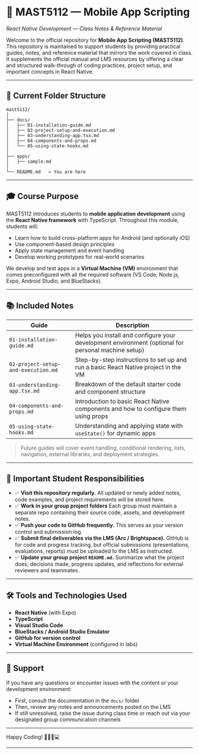 # 📱 MAST5112 — Mobile App Scripting

*React Native Development — Class Notes & Reference Material*

Welcome to the official repository for **Mobile App Scripting (MAST5112)**. This repository is maintained to support students by providing practical guides, notes, and reference material that mirrors the work covered in class. It supplements the official manual and LMS resources by offering a clear and structured walk-through of coding practices, project setup, and important concepts in React Native.

---

## 📂 Current Folder Structure

```
mast5112/
│
├── docs/
│   ├── 01-installation-guide.md
│   ├── 02-project-setup-and-execution.md
│   ├── 03-understanding-app.tsx.md
│   ├── 04-components-and-props.md
│   └── 05-using-state-hooks.md
│
├── apps/
│   ├── sample.md
│
└── README.md   ← You are here
```

---

## 🎓 Course Purpose

MAST5112 introduces students to **mobile application development** using the **React Native framework** with TypeScript. Throughout this module, students will:

* Learn how to build cross-platform apps for Android (and optionally iOS)
* Use component-based design principles
* Apply state management and event handling
* Develop working prototypes for real-world scenarios

We develop and test apps in a **Virtual Machine (VM)** environment that comes preconfigured with all the required software (VS Code, Node.js, Expo, Android Studio, and BlueStacks).

---

## 📚 Included Notes

| Guide                               | Description                                                                                        |
| ----------------------------------- | -------------------------------------------------------------------------------------------------- |
| `01-installation-guide.md`          | Helps you install and configure your development environment (optional for personal machine setup) |
| `02-project-setup-and-execution.md` | Step-by-step instructions to set up and run a basic React Native project in the VM                 |
| `03-understanding-app.tsx.md`       | Breakdown of the default starter code and component structure                                      |
| `04-components-and-props.md`        | Introduction to basic React Native components and how to configure them using props                |
| `05-using-state-hooks.md`           | Understanding and applying state with `useState()` for dynamic apps                                |

> Future guides will cover event handling, conditional rendering, lists, navigation, external libraries, and deployment strategies.

---

## 🧠 Important Student Responsibilities

* ✅ **Visit this repository regularly.** All updated or newly added notes, code examples, and project requirements will be stored here.
* ✅ **Work in your group project folders** Each group must maintain a separate repo containing their source code, assets, and development notes.
* ✅ **Push your code to GitHub frequently.** This serves as your version control and submission log.
* ✅ **Submit final deliverables via the LMS (Arc / Brightspace).** GitHub is for code and progress tracking, but official submissions (presentations, evaluations, reports) must be uploaded to the LMS as instructed.
* ✅ **Update your group project `README.md`.** Summarize what the project does, decisions made, progress updates, and reflections for external reviewers and teammates.

---

## 🛠️ Tools and Technologies Used

* **React Native** (with Expo)
* **TypeScript**
* **Visual Studio Code**
* **BlueStacks / Android Studio Emulator**
* **GitHub for version control**
* **Virtual Machine Environment** (configured in labs)

---

## 📧 Support

If you have any questions or encounter issues with the content or your development environment:

* First, consult the documentation in the `docs/` folder
* Then, review any notes and announcements posted on the LMS
* If still unresolved, raise the issue during class time or reach out via your designated group communication channels

---

Happy Coding!
🧑‍🏫📲💻

---
